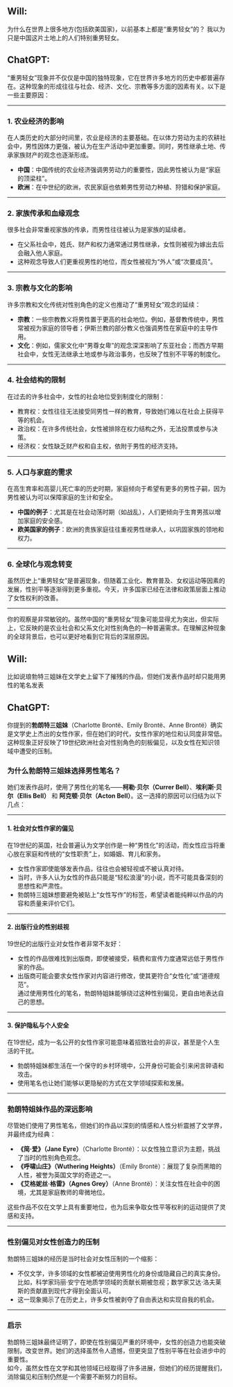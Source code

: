 ## Will:

 为什么在世界上很多地方(包括欧美国家)，以前基本上都是“重男轻女”的？  我以为只是中国这片土地上的人们特别重男轻女。

## ChatGPT:

 “重男轻女”现象并不仅仅是中国的独特现象，它在世界许多地方的历史中都普遍存在。这种现象的形成往往与社会、经济、文化、宗教等多方面的因素有关。以下是一些主要原因：  

---

### 1. **农业经济的影响**  
在人类历史的大部分时间里，农业是经济的主要基础。在以体力劳动为主的农耕社会中，男性因体力更强，被认为在生产活动中更加重要。同时，男性继承土地、传承家族财产的观念也逐渐形成。  
- **中国**：中国传统的农业经济强调男劳动力的重要性，因此男性被认为是“家庭的顶梁柱”。  
- **欧洲**：在中世纪的欧洲，农民家庭也依赖男性劳动力种植、狩猎和保护家庭。  

---

### 2. **家族传承和血缘观念**  
很多社会非常重视家族的传承，而男性往往被认为是家族的延续者。  
- 在父系社会中，姓氏、财产和权力通常通过男性继承，女性则被视为嫁出去后会融入他人家庭。  
- 这种观念导致人们更重视男性的地位，而女性被视为“外人”或“次要成员”。  

---

### 3. **宗教与文化的影响**  
许多宗教和文化传统对性别角色的定义也推动了“重男轻女”观念的延续：  
- **宗教**：一些宗教教义将男性置于更高的社会地位。例如，基督教传统中，男性常被视为家庭的领导者；伊斯兰教的部分教义也强调男性在家庭中的主导作用。  
- **文化**：例如，儒家文化中“男尊女卑”的观念深深影响了东亚社会；而西方早期社会中，女性无法继承土地或参与政治事务，也反映了性别不平等的制度化。  

---

### 4. **社会结构的限制**  
在过去的许多社会中，女性的社会地位受到制度化的限制：  
- 教育权：女性往往无法接受同男性一样的教育，导致她们难以在社会上获得平等的机会。  
- 政治权：在许多传统社会，女性被排除在权力结构之外，无法投票或参与决策。  
- 经济权：女性缺乏财产权和自主权，依附于男性的经济支持。  

---

### 5. **人口与家庭的需求**  
在高生育率和高婴儿死亡率的历史时期，家庭倾向于希望有更多的男性子嗣，因为男性被认为可以保障家庭的生计和安全。  
- **中国的例子**：尤其是在社会动荡时期（如战乱），人们更倾向于生育男孩以增加家庭的安全感。  
- **欧美国家的例子**：欧洲的贵族家庭往往重视男性继承人，以巩固家族的领地和权力。  

---

### 6. **全球化与观念转变**  
虽然历史上“重男轻女”是普遍现象，但随着工业化、教育普及、女权运动等因素的发展，性别平等逐渐得到更多重视。今天，许多国家已经在法律和政策层面上推动了女性权利的改善。  

---

你的观察是非常敏锐的。虽然中国的“重男轻女”现象可能显得尤为突出，但实际上，它反映的是农业社会和父系文化对性别角色的一种普遍需求。在理解这种现象的全球背景后，也可以更好地看到它背后的深层原因。

## Will:

 比如说琅勃特三姐妹在文学史上留下了摧残的作品，但她们发表作品时却只能用男性的笔名发表

## ChatGPT:

 你提到的**勃朗特三姐妹**（Charlotte Brontë、Emily Brontë、Anne Brontë）确实是文学史上杰出的女性作家，但在她们的时代，女性作家的地位和认同度非常低。这种现象正好反映了19世纪欧洲社会对性别角色的刻板偏见，以及女性在知识领域中遭受的压制。

### 为什么勃朗特三姐妹选择男性笔名？
她们发表作品时，使用了男性化的笔名——**柯勒·贝尔（Currer Bell）**、**埃利斯·贝尔（Ellis Bell）** 和 **阿克顿·贝尔（Acton Bell）**。这一选择的原因可以归结为以下几点：

---

#### 1. **社会对女性作家的偏见**
在19世纪的英国，社会普遍认为文学创作是一种“男性化”的活动，而女性应当将重心放在家庭和传统的“女性职责”上，如婚姻、育儿和家务。  
- 女性作家即使能够发表作品，往往也会被轻视或不被认真对待。  
- 当时，许多人认为女性的作品只能是“轻松浪漫”的小说，而不可能具备深刻的思想性和严肃性。  
- 勃朗特三姐妹想要避免被贴上“女性写作”的标签，希望读者能纯粹以作品的内容和质量来评价它们。

---

#### 2. **出版行业的性别歧视**
19世纪的出版行业对女性作者非常不友好：  
- 女性的作品很难找到出版商，即使被接受，稿费和宣传力度通常远低于男性作家的作品。  
- 出版商可能会要求女性作家对内容进行修改，使其更符合“女性化”或“道德规范”。  
通过使用男性化的笔名，勃朗特姐妹能够绕过这种性别偏见，更自由地表达自己的思想。

---

#### 3. **保护隐私与个人安全**
在19世纪，成为一名公开的女性作家可能意味着招致社会的非议，甚至是个人生活的干扰。  
- 勃朗特姐妹都生活在一个保守的乡村环境中，公开身份可能会引来闲言碎语和攻击。  
- 使用笔名也让她们能够以更隐秘的方式在文学领域探索和发展。

---

### 勃朗特姐妹作品的深远影响
尽管她们使用了男性笔名，但她们的作品以深刻的情感和人性分析震撼了文学界，并最终成为经典：  
- **《简·爱》（Jane Eyre）**（Charlotte Brontë）：以女性独立意识为主题，挑战了当时的性别角色观念。  
- **《呼啸山庄》（Wuthering Heights）**（Emily Brontë）：展现了复杂而黑暗的人性，被誉为英国文学的奇迹之一。  
- **《艾格妮丝·格雷》（Agnes Grey）**（Anne Brontë）：关注女性在社会中的困境，尤其是家庭教师的卑微地位。  

这些作品不仅在文学上具有重要地位，也为后来争取女性平等权利的运动提供了灵感和支持。

---

### 性别偏见对女性创造力的压制
勃朗特三姐妹的经历是当时社会对女性压制的一个缩影：  
- 不仅文学，许多领域的女性都被迫使用男性化的身份或隐藏自己的真实身份。比如，科学家玛丽·安宁在地质学领域的贡献长期被忽视；数学家艾达·洛夫莱斯的贡献直到现代才得到全面认可。  
- 这一现象揭示了在历史上，许多女性被剥夺了自由表达和实现自我的机会。

---

### 启示
勃朗特三姐妹最终证明了，即使在性别偏见严重的环境中，女性的创造力也能突破限制，改变世界。她们的选择虽然令人遗憾，但更突显了性别平等在社会进步中的重要性。  
如今，虽然女性在文学和其他领域已经取得了许多进展，但她们的经历提醒我们，消除偏见和压制仍然是一个需要不断努力的目标。

